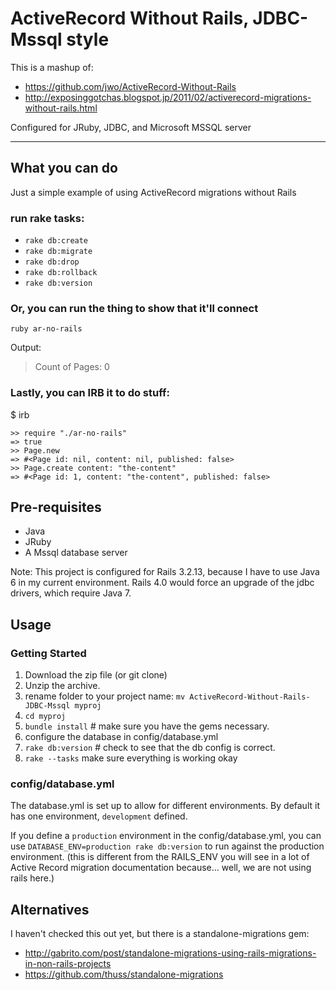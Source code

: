 ActiveRecord Without Rails, JDBC-Mssql style
============================================

This is a mashup of:

* https://github.com/jwo/ActiveRecord-Without-Rails
* http://exposinggotchas.blogspot.jp/2011/02/activerecord-migrations-without-rails.html  

Configured for JRuby, JDBC, and Microsoft MSSQL server

---


What you can do
---------------

Just a simple example of using ActiveRecord migrations without Rails

### run rake tasks:

* `rake db:create`
* `rake db:migrate`
* `rake db:drop`
* `rake db:rollback`
* `rake db:version`


### Or, you can run the thing to show that it'll connect

```
ruby ar-no-rails
```

Output:
> Count of Pages: 0

### Lastly, you can IRB it to do stuff:

$ irb

```
>> require "./ar-no-rails"
=> true
>> Page.new
=> #<Page id: nil, content: nil, published: false>
>> Page.create content: "the-content"
=> #<Page id: 1, content: "the-content", published: false>
```

Pre-requisites
--------------
* Java
* JRuby
* A Mssql database server

Note: This project is configured for  Rails 3.2.13, because I have to use Java 6 in my current environment. 
Rails 4.0 would force an upgrade of the jdbc drivers, which require Java 7. 


Usage
-----

### Getting Started

1. Download the zip file (or git clone)
2. Unzip the archive.
3. rename folder to your project name: `mv ActiveRecord-Without-Rails-JDBC-Mssql myproj`
4. `cd myproj`
5. `bundle install`  # make sure you have the gems necessary.
6. configure the database in config/database.yml
7. `rake db:version` # check to see that the db config is correct.
8. `rake --tasks` make sure everything is working okay

### config/database.yml

The database.yml is set up to allow for different environments.
By default it has one environment, `development` defined.

If you define a `production` environment in the config/database.yml, you can use `DATABASE_ENV=production rake db:version` to run against the production environment.
(this is different from the RAILS_ENV you will see in a lot of Active Record migration documentation because... well, we are not using rails here.)


Alternatives
------------

I haven't checked this out yet, but there is a standalone-migrations gem:

* http://gabrito.com/post/standalone-migrations-using-rails-migrations-in-non-rails-projects
* https://github.com/thuss/standalone-migrations

